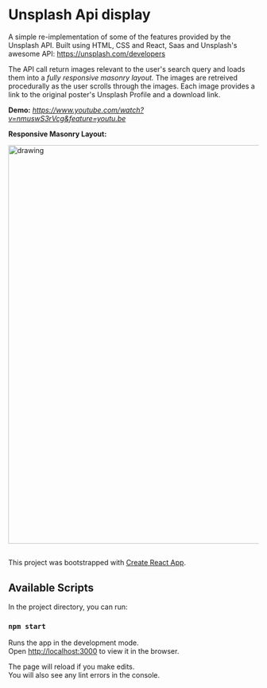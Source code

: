 # Unsplash Api display

A simple re-implementation of some of the features provided by the Unsplash API.
Built using HTML, CSS and React, Saas and Unsplash's awesome API: https://unsplash.com/developers

The API call return images relevant to the user's search query and loads them into a *fully responsive masonry layout.* The images are retreived procedurally as the user scrolls through the images. Each image provides a link to the original poster's Unsplash Profile and a download link.


**Demo:** _https://www.youtube.com/watch?v=nmuswS3rVcg&feature=youtu.be_

**Responsive Masonry Layout:**
  
  <img src="https://github.com/melansonS/Unsplash-API/blob/master/public/Unsplash-display-responsie-demo.gif" alt="drawing" width="800"/>

## 

This project was bootstrapped with [Create React App](https://github.com/facebook/create-react-app).


## Available Scripts

In the project directory, you can run:

### `npm start`

Runs the app in the development mode.<br />
Open [http://localhost:3000](http://localhost:3000) to view it in the browser.

The page will reload if you make edits.<br />
You will also see any lint errors in the console.

